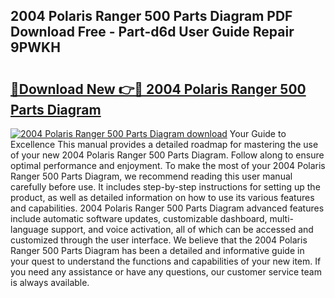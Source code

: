 ## 2004 Polaris Ranger 500 Parts Diagram PDF Download Free - Part-d6d User Guide Repair 9PWKH

# <h2><a href="http://dfpbts.blite.top/?on=2004+Polaris+Ranger+500+Parts+Diagram">🔗Download New 👉🔴 2004 Polaris Ranger 500 Parts Diagram</a></h2>

[![2004 Polaris Ranger 500 Parts Diagram download](https://i.imgur.com/lujVjoI.png)](http://dfpbts.blite.top/?on=2004+Polaris+Ranger+500+Parts+Diagram)
Your Guide to Excellence This manual provides a detailed roadmap for mastering the use of your new 2004 Polaris Ranger 500 Parts Diagram. Follow along to ensure optimal performance and enjoyment. To make the most of your 2004 Polaris Ranger 500 Parts Diagram, we recommend reading this user manual carefully before use. It includes step-by-step instructions for setting up the product, as well as detailed information on how to use its various features and capabilities. 2004 Polaris Ranger 500 Parts Diagram advanced features include automatic software updates, customizable dashboard, multi-language support, and voice activation, all of which can be accessed and customized through the user interface. We believe that the 2004 Polaris Ranger 500 Parts Diagram has been a detailed and informative guide in your quest to understand the functions and capabilities of your new item. If you need any assistance or have any questions, our customer service team is always available.
